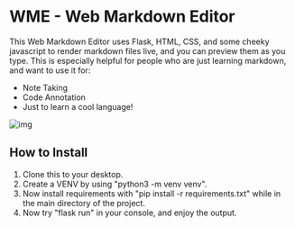 # WME - Web Markdown Editor

This Web Markdown Editor uses Flask, HTML, CSS, and some cheeky javascript to render markdown files live, and you can preview them as you type. This is especially helpful  for people who are just learning markdown, and want to use it for:

- Note Taking
- Code Annotation
- Just to learn a cool language!

![img](https://i.imgur.com/KWIDXyV.png)


## How to Install

1. Clone this to your desktop.
2. Create a VENV by using "python3 -m venv venv".
3. Now install requirements with "pip install -r requirements.txt" while in the main directory of the project.
4. Now try "flask run" in your console, and enjoy the output.
